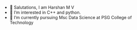- 👋 Salutations, I am Harshan M V
- 👀 I’m interested in C++ and python.
- 🌱 I’m currently pursuing Msc Data Science at PSG College of Technology


<!---
Harshan-14/Harshan-14 is a ✨ special ✨ repository because its `README.md` (this file) appears on your GitHub profile.
You can click the Preview link to take a look at your changes.
--->
